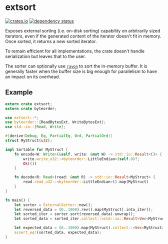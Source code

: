 # extsort

[![crates.io](https://img.shields.io/crates/v/extsort.svg)](https://crates.io/crates/extsort)
[![dependency status](https://deps.rs/repo/github/appaquet/extsort-rs/status.svg)](https://deps.rs/repo/github/appaquet/extsort-rs)

Exposes external sorting (i.e. on-disk sorting) capability on arbitrarily sized iterators, even if the
generated content of the iterator doesn't fit in memory. Once sorted, it returns a new sorted iterator.

To remain efficient for all implementations, the crate doesn't handle serialization but leaves that to the user.

The sorter can optionally use [`rayon`](https://crates.io/crates/rayon) to sort the in-memory buffer. It is generally
faster when the buffer size is big enough for parallelism to have an impact on its overhead.

## Example

```rust
extern crate extsort;
extern crate byteorder;

use extsort::*;
use byteorder::{ReadBytesExt, WriteBytesExt};
use std::io::{Read, Write};

#[derive(Debug, Eq, PartialEq, Ord, PartialOrd)]
struct MyStruct(u32);

impl Sortable for MyStruct {
    fn encode<W: Write>(&self, write: &mut W) -> std::io::Result<()> {
        write.write_u32::<byteorder::LittleEndian>(self.0)?;
        Ok(())
    }

    fn decode<R: Read>(read: &mut R) -> std::io::Result<MyStruct> {
        read.read_u32::<byteorder::LittleEndian>().map(MyStruct)
    }
}

fn main() {
    let sorter = ExternalSorter::new();
    let reversed_data = (0..1000).rev().map(MyStruct).into_iter();
    let sorted_iter = sorter.sort(reversed_data).unwrap();
    let sorted_data = sorted_iter.collect::<std::io::Result<Vec<MyStruct>>>().unwrap();

    let expected_data = (0..1000).map(MyStruct).collect::<Vec<MyStruct>>();
    assert_eq!(sorted_data, expected_data);
}
```
